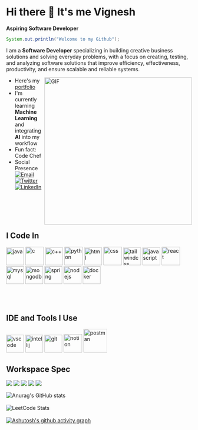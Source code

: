 # Hi there 👋 It's me Vignesh

**Aspiring Software Developer**

```java
System.out.println("Welcome to my Github");
```
 I am a **Software Developer** specializing in building creative business solutions and solving everyday problems, with a focus on creating, testing, and analyzing software solutions that improve efficiency, effectiveness, productivity, and ensure scalable and reliable systems.

<img align="right" alt="GIF" src="https://camo.githubusercontent.com/cdd56b556149c7fd4939be631072a4df05be1346f52592296737a390d8159c85/68747470733a2f2f692e70696e696d672e636f6d2f6f726967696e616c732f34372f66302f33342f34376630333432636563373262383030343633626630303365616331323537652e676966" width="400"/>

- Here's my [portfolio](https://vigneshportfoliosoftware.netlify.app)
- I'm currently learning **Machine Learning** and integrating **AI** into my workflow  
- Fun fact: Code Chef
- Social Presence  
  [![Email](https://img.shields.io/badge/Email-D14836?style=for-the-badge&logo=gmail&logoColor=white)](mailto:vigneshprogramming01@gmail.com)  
  [![Twitter](https://img.shields.io/badge/Twitter-1DA1F2?style=for-the-badge&logo=twitter&logoColor=white)](https://x.com/vigneshjava69)
[![LinkedIn](https://img.shields.io/badge/LinkedIn-0077B5?style=for-the-badge&logo=linkedin&logoColor=white)](https://www.linkedin.com/in/vignesh-s-java/)

<br><br>
<br><br>


## I Code In

<p align="left">
  <img width="48" height="48" src="https://img.icons8.com/color/48/java-coffee-cup-logo--v1.png" alt="java"/>
  <img width="50" height="50" src="https://img.icons8.com/fluency/50/c-programming.png" alt="c"/>
  <img width="48" height="48" src="https://img.icons8.com/color/48/c-plus-plus-logo.png" alt="c++"/>
  <img width="50" height="50" src="https://img.icons8.com/fluency/50/python.png" alt="python"/>
  <img width="48" height="48" src="https://img.icons8.com/color/48/html-5.png" alt="html"/>
  <img width="50" height="50" src="https://img.icons8.com/fluency/50/css3.png" alt="css"/>
  <img width="48" height="48" src="https://img.icons8.com/color/48/tailwindcss.png" alt="tailwindcss"/>
  <img width="48" height="48" src="https://img.icons8.com/color/48/javascript--v1.png" alt="javascript"/>
  <img width="50" height="50" src="https://img.icons8.com/external-tal-revivo-color-tal-revivo/50/external-react-a-javascript-library-for-building-user-interfaces-logo-color-tal-revivo.png" alt="react"/>
  <img width="48" height="48" src="https://img.icons8.com/color/48/mysql-logo.png" alt="mysql"/>
  <img width="48" height="48" src="https://img.icons8.com/color/48/mongodb.png" alt="mongodb"/>
  <img width="48" height="48" src="https://img.icons8.com/color/48/spring-logo.png" alt="spring"/>
  <img width="48" height="48" src="https://img.icons8.com/color/48/nodejs.png" alt="nodejs"/>
  <img width="48" height="48" src="https://img.icons8.com/color/48/docker.png" alt="docker"/>
</p>

<br><br>

## IDE and Tools I Use

<p align="left">
  <img width="48" height="48" src="https://img.icons8.com/color/48/visual-studio-code-2019.png" alt="vscode"/>
  <img width="48" height="48" src="https://img.icons8.com/color/48/intellij-idea.png" alt="intellij"/>
  <img width="48" height="48" src="https://img.icons8.com/color/48/git.png" alt="git"/>
  <img width="50" height="50" src="https://img.icons8.com/ios/50/notion.png" alt="notion"/>
  <img width="64" height="64" src="https://img.icons8.com/dusk/64/postman-api.png" alt="postman"/>
</p>

##  Workspace Spec

<p align="left">
  <!-- Device -->
  <img src="https://img.shields.io/badge/Device-MacBook%20Air-000000?style=for-the-badge&logo=apple&logoColor=white" />
  <!-- Chip / CPU (pick one or keep both if you use multiple machines) -->
  <img src="https://img.shields.io/badge/Chip-Apple%20M1-333333?style=for-the-badge&logo=apple&logoColor=white" />

 <img src="https://img.shields.io/badge/Device-Windows%20PC-0078D6?style=for-the-badge&logo=windows&logoColor=white" />
  <img src="https://img.shields.io/badge/CPU-Ryzen%205%204600H-ED1C24?style=for-the-badge&logo=amd&logoColor=white" />
  <!-- GPU (optional) -->
  <img src="https://img.shields.io/badge/GPU-NVIDIA%20GTX1650-76B900?style=for-the-badge&logo=nvidia&logoColor=white" />
</p>

![Anurag's GitHub stats](https://github-readme-stats.vercel.app/api?username=S-Vignesh-Programmer&show_icons=true&theme=merko)
<br><br>
![LeetCode Stats](https://leetcard.jacoblin.cool/mxwSF408rY?theme=light&font=Noto%20Sans%20Miao&ext=activity)
<br><br>
[![Ashutosh's github activity graph](https://github-readme-activity-graph.vercel.app/graph?username=S-Vignesh-Programmer&bg_color=f2cfcf&color=c639bc&line=9e4c98&point=403d3d&area=true&hide_border=true)](https://github.com/ashutosh00710/github-readme-activity-graph)
